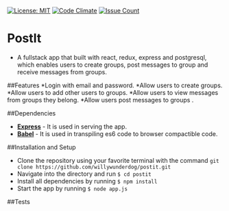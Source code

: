 
[![License: MIT](https://img.shields.io/badge/License-MIT-yellow.svg)](https://opensource.org/licenses/MIT)
[![Code Climate](https://codeclimate.com/github/willywunderdog/postit/badges/gpa.svg)](https://codeclimate.com/github/WillyWunderdog/PostIt)
[![Issue Count](https://codeclimate.com/github/willywunderdog/postit/badges/issue_count.svg)](https://codeclimate.com/github/WillyWunderdog/PostIt/issuesS)

# PostIt
 * A fullstack app that built with react, redux, express and postgresql, which enables users to create groups, post messages to group and receive messages from groups.

##Features
*Login with email and password.
*Allow users to create groups.
*Allow users to add other users to groups.
*Allow users to view messages from groups they belong.
*Allow users post messages to groups .

##Dependencies
* **[Express](https://expressjs.com/)** - It is used in serving the app.
* **[Babel](https://babeljs.io/)** - It is used in transpiling es6 code to browser compactible code.


##Installation and Setup
* Clone the repository using your favorite terminal with the command `git clone https://github.com/willywunderdog/postit.git`
* Navigate into the directory and run `$ cd postit`
* Install all dependencies by running `$ npm install`
* Start the app by running `$ node app.js`


##Tests